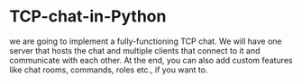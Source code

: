 # TCP-chat-in-Python

we are going to implement a fully-functioning TCP chat. We will have one server that hosts the chat and multiple clients that connect to it and communicate with each other.
At the end, you can also add custom features like chat rooms, commands, roles etc., if you want to.
